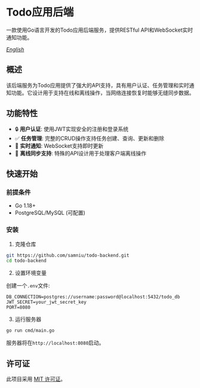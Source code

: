 # Todo应用后端

一款使用Go语言开发的Todo应用后端服务，提供RESTful API和WebSocket实时通知功能。

*[English](README.md)*

## 概述

该后端服务为Todo应用提供了强大的API支持，具有用户认证、任务管理和实时通知功能。它设计用于支持在线和离线操作，当网络连接恢复时能够无缝同步数据。

## 功能特性

- 🔒 **用户认证**: 使用JWT实现安全的注册和登录系统
- ✅ **任务管理**: 完整的CRUD操作支持任务创建、查询、更新和删除
- 🔔 **实时通知**: WebSocket支持即时更新
- 🔄 **离线同步支持**: 特殊的API设计用于处理客户端离线操作

## 快速开始

### 前提条件

- Go 1.18+
- PostgreSQL/MySQL (可配置)

### 安装

1. 克隆仓库

```bash
git https://github.com/samniu/todo-backend.git
cd todo-backend
```

2. 设置环境变量

创建一个`.env`文件:

```
DB_CONNECTION=postgres://username:password@localhost:5432/todo_db
JWT_SECRET=your_jwt_secret_key
PORT=8080
```

3. 运行服务器

```bash
go run cmd/main.go
```

服务器将在`http://localhost:8080`启动。

## 许可证

此项目采用 [MIT 许可证](LICENSE)。
